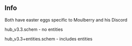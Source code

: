 ## Info
Both have easter eggs specific to Moulberry and his Discord

hub_v3.3.schem - no entities

hub_v3.3+entities.schem - includes entities